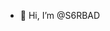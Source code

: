 - 👋 Hi, I’m @S6RBAD


<!---
S6RBAD/S6RBAD is a ✨ special ✨ repository because its `README.md` (this file) appears on your GitHub profile.
You can click the Preview link to take a look at your changes.
--->

